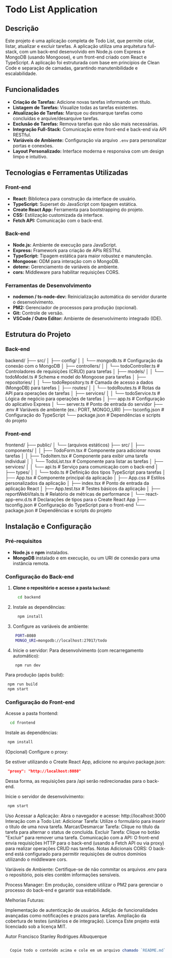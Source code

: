 # Todo List Application

## Descrição

Este projeto é uma aplicação completa de Todo List, que permite criar, listar, atualizar e excluir tarefas. A aplicação utiliza uma arquitetura full-stack, com um back-end desenvolvido em Node.js com Express e MongoDB (usando Mongoose), e um front-end criado com React e TypeScript. A aplicação foi estruturada com base em princípios de Clean Code e separação de camadas, garantindo manutenibilidade e escalabilidade.

## Funcionalidades

- **Criação de Tarefas:** Adicione novas tarefas informando um título.
- **Listagem de Tarefas:** Visualize todas as tarefas existentes.
- **Atualização de Tarefas:** Marque ou desmarque tarefas como concluídas e arquive/desarquive tarefas.
- **Exclusão de Tarefas:** Remova tarefas que não são mais necessárias.
- **Integração Full-Stack:** Comunicação entre front-end e back-end via API RESTful.
- **Variáveis de Ambiente:** Configuração via arquivo `.env` para personalizar portas e conexões.
- **Layout Personalizado:** Interface moderna e responsiva com um design limpo e intuitivo.

## Tecnologias e Ferramentas Utilizadas

### Front-end

- **React:** Biblioteca para construção da interface de usuário.
- **TypeScript:** Superset do JavaScript com tipagem estática.
- **Create React App:** Ferramenta para bootstrapping do projeto.
- **CSS:** Estilização customizada da interface.
- **Fetch API:** Comunicação com o back-end.

### Back-end

- **Node.js:** Ambiente de execução para JavaScript.
- **Express:** Framework para criação de APIs RESTful.
- **TypeScript:** Tipagem estática para maior robustez e manutenção.
- **Mongoose:** ODM para interação com o MongoDB.
- **dotenv:** Gerenciamento de variáveis de ambiente.
- **cors:** Middleware para habilitar requisições CORS.

### Ferramentas de Desenvolvimento

- **nodemon / ts-node-dev:** Reinicialização automática do servidor durante o desenvolvimento.
- **PM2:** Gerenciador de processos para produção (opcional).
- **Git:** Controle de versão.
- **VSCode / Outro Editor:** Ambiente de desenvolvimento integrado (IDE).

## Estrutura do Projeto

### Back-end

backend/ ├── src/ │ ├── config/ │ │ └── mongodb.ts # Configuração da conexão com o MongoDB │ ├── controllers/ │ │ └── todoController.ts # Controladores de requisições (CRUD) para tarefas │ ├── models/ │ │ └── todoModel.ts # Schema e model do Mongoose para tarefas │ ├── repositories/ │ │ └── todoRepository.ts # Camada de acesso a dados (MongoDB) para tarefas │ ├── routes/ │ │ └── todoRoutes.ts # Rotas da API para operações de tarefas │ ├── services/ │ │ └── todoService.ts # Lógica de negócio para operações de tarefas │ ├── app.ts # Configuração do aplicativo Express │ └── server.ts # Ponto de entrada do servidor ├── .env # Variáveis de ambiente (ex.: PORT, MONGO_URI) ├── tsconfig.json # Configuração do TypeScript └── package.json # Dependências e scripts do projeto

### Front-end

frontend/ ├── public/ │ └── (arquivos estáticos) ├── src/ │ ├── components/ │ │ ├── TodoForm.tsx # Componente para adicionar novas tarefas │ │ ├── TodoItem.tsx # Componente para exibir uma tarefa individual │ │ └── TodoList.tsx # Componente para listar as tarefas │ ├── services/ │ │ └── api.ts # Serviço para comunicação com o back-end │ ├── types/ │ │ └── todo.ts # Definição dos tipos TypeScript para tarefas │ ├── App.tsx # Componente principal da aplicação │ ├── App.css # Estilos personalizados da aplicação │ ├── index.tsx # Ponto de entrada da aplicação React │ ├── App.test.tsx # Testes básicos da aplicação │ ├── reportWebVitals.ts # Relatório de métricas de performance │ └── react-app-env.d.ts # Declarações de tipos para o Create React App ├── tsconfig.json # Configuração do TypeScript para o front-end └── package.json # Dependências e scripts do projeto


## Instalação e Configuração

### Pré-requisitos

- **Node.js** e **npm** instalados.
- **MongoDB** instalado e em execução, ou um URI de conexão para uma instância remota.

### Configuração do Back-end

1. **Clone o repositório e acesse a pasta `backend`:**

   ```bash
     cd backend
   ```
2. Instale as dependências:
   ```bash
     npm install
   ```
3. Configure as variáveis de ambiente:
   ```bash
    PORT=8080
    MONGO_URI=mongodb://localhost:27017/todo
   ```
4. Inicie o servidor:
Para desenvolvimento (com recarregamento automático):
   ```bash
    npm run dev
   ```
Para produção (após build):
   ```bash
    npm run build
    npm start
   ```
### Configuração do Front-end
Acesse a pasta frontend:

  ```bash
    cd frontend
  ```
Instale as dependências:
   ```bash
    npm install
   ```
(Opcional) Configure o proxy:

Se estiver utilizando o Create React App, adicione no arquivo package.json:

   ```json
    "proxy": "http://localhost:8080"
   ```
Dessa forma, as requisições para /api serão redirecionadas para o back-end.

Inicie o servidor de desenvolvimento:

   ```bash
    npm start
   ```
Uso
Acessar a Aplicação:
Abra o navegador e acesse: http://localhost:3000
Interação com a Todo List:
Adicionar Tarefa: Utilize o formulário para inserir o título de uma nova tarefa.
Marcar/Desmarcar Tarefa: Clique no título da tarefa para alternar o status de concluída.
Excluir Tarefa: Clique no botão "Excluir" para remover uma tarefa.
Comunicação com a API:
O front-end envia requisições HTTP para o back-end (usando a Fetch API ou via proxy) para realizar operações CRUD nas tarefas.
Notas Adicionais
CORS:
O back-end está configurado para permitir requisições de outros domínios utilizando o middleware cors.

Variáveis de Ambiente:
Certifique-se de não commitar os arquivos .env para o repositório, pois eles contêm informações sensíveis.

Process Manager:
Em produção, considere utilizar o PM2 para gerenciar o processo do back-end e garantir sua estabilidade.

Melhorias Futuras:

Implementação de autenticação de usuários.
Adição de funcionalidades avançadas como notificações e prazos para tarefas.
Ampliação da cobertura de testes (unitários e de integração).
Licença
Este projeto está licenciado sob a licença MIT.

Autor
Francisco Stanley Rodrigues Albuquerque

```javascript

  Copie todo o conteúdo acima e cole em um arquivo chamado `README.md` na raiz do seu repositório Git para documentar o projeto de forma detalhada.

```
